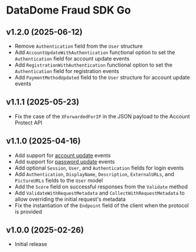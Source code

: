 # DataDome Fraud SDK Go

## v1.2.0 (2025-06-12)

- Remove `Authentication` field from the `User` structure
- Add `AccountUpdateWithAuthentication` functional option to set the `Authentication` field for account update events
- Add `RegistrationWithAuthentication` functional option to set the `Authentication` field for registration events
- Add `PaymentMethodUpdated` field to the `User` structure for account update events

## v1.1.1 (2025-05-23)

- Fix the case of the `XForwardedForIP` in the JSON payload to the Account Protect API

## v1.1.0 (2025-04-16)

- Add support for [account update](https://docs.datadome.co/docs/account-protect-account-update) events
- Add support for [password update](https://docs.datadome.co/docs/account-protect-password-update) events
- Add optional `Session`, `User`, and `Authentication` fields for login events
- Add `Authentication`, `DisplayName`, `Description`, `ExternalURLs`, and `PictureURLs` fields to the `User` model
- Add the `Score` field on successful responses from the `Validate` method
- Add `ValidateWithRequestMetadata` and `CollectWithRequestMetadata` to allow overriding the initial request's metadata
- Fix the instantiation of the `Endpoint` field of the client when the protocol is provided

## v1.0.0 (2025-02-26)

- Initial release
